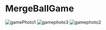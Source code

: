 # MergeBallGame
![gamePhoto1](https://github.com/Utku48/MergeBallGame/assets/109678402/45e6cad3-9f55-4a66-b039-ccb11ab9d058)
![gamephoto3](https://github.com/Utku48/MergeBallGame/assets/109678402/6412aef5-cf3d-4142-aa6a-4233818aa439)
![gamephoto2](https://github.com/Utku48/MergeBallGame/assets/109678402/232cdade-5a8d-4599-b702-f4ad56995337)
